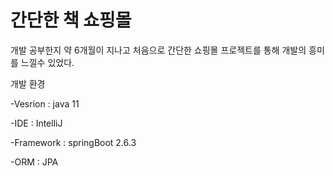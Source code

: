 # 간단한 책 쇼핑몰 

개발 공부한지 약 6개월이 지나고 처음으로 간단한 쇼핑몰 프로젝트를 통해 개발의 흥미를 느낄수 있었다.

개발 환경

-Vesrion : java 11

-IDE : IntelliJ

-Framework : springBoot 2.6.3

-ORM : JPA


